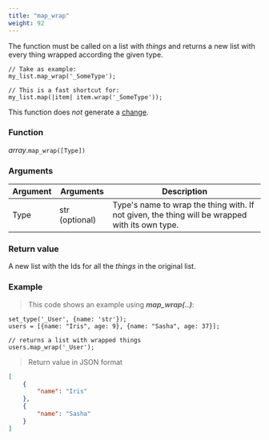 ```yaml
---
title: "map_wrap"
weight: 92
---
```


The function must be called on a list with *things* and returns a new list with every thing wrapped according the given type.

```thingsdb,syntax_only
// Take as example:
my_list.map_wrap('_SomeType');

// This is a fast shortcut for:
my_list.map(|item| item.wrap('_SomeType'));
```

This function does *not* generate a [change](../../../overview/changes).

### Function

*array*.`map_wrap([Type])`

### Arguments

Argument | Arguments     | Description
-------- | ------------- | -----------
Type     | str (optional)| Type's name to wrap the thing with. If not given, the thing will be wrapped with its own type.

### Return value

A new list with the Ids for all the *things* in the original list.

### Example

> This code shows an example using ***map_wrap(..)***:

```thingsdb,json_response
set_type('_User', {name: 'str'});
users = [{name: "Iris", age: 9}, {name: "Sasha", age: 37}];

// returns a list with wrapped things
users.map_wrap('_User');
```

> Return value in JSON format

```json
[
    {
        "name": "Iris"
    },
    {
        "name": "Sasha"
    }
]
```
